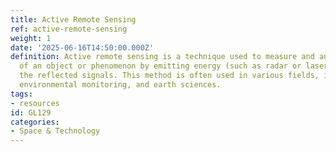 ```yaml
---
title: Active Remote Sensing
ref: active-remote-sensing
weight: 1
date: '2025-06-16T14:50:00.000Z'
definition: Active remote sensing is a technique used to measure and analyze the characteristics
  of an object or phenomenon by emitting energy (such as radar or laser) and measuring
  the reflected signals. This method is often used in various fields, including meteorology,
  environmental monitoring, and earth sciences.
tags:
- resources
id: GL129
categories:
- Space & Technology
---
```


